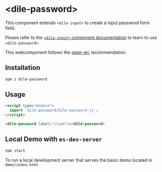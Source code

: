 # \<dile-password>

This component extends ```<dile-input>``` to create a input password form field.

Please refer to the [```<dile-input>``` component documentation](https://github.com/Polydile/dile-input) to learn to use ```<dile-password>```.

This webcomponent follows the [open-wc](https://github.com/open-wc/open-wc) recommendation.

## Installation
```bash
npm i dile-password
```

## Usage
```html
<script type="module">
  import 'dile-password/dile-password.js';
</script>

<dile-password label="clave"></dile-password>
```

## Local Demo with `es-dev-server`

```bash
npm start
```

To run a local development server that serves the basic demo located in `demo/index.html`
